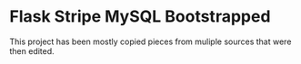 # Flask Stripe MySQL Bootstrapped
This project has been mostly copied pieces from muliple sources that were then edited.
